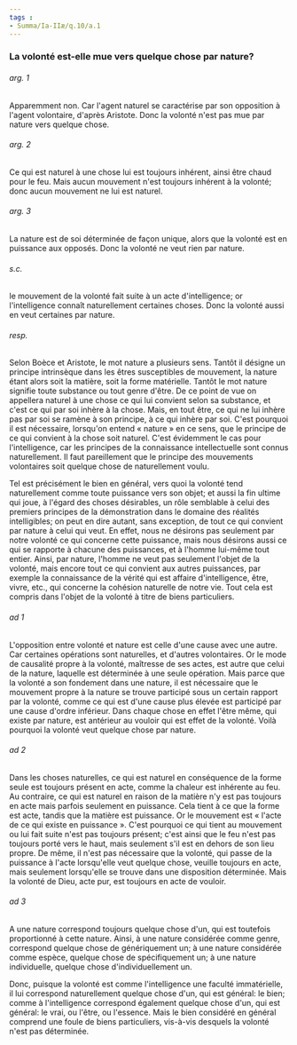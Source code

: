 ```yaml
---
tags : 
- Summa/Ia-IIæ/q.10/a.1
---
```


### La volonté est-elle mue vers quelque chose par nature?

###### arg. 1
Apparemment non. Car l'agent naturel se caractérise par son opposition à l'agent volontaire, d'après Aristote. Donc la volonté n'est pas mue par nature vers quelque chose. 

###### arg. 2
Ce qui est naturel à une chose lui est toujours inhérent, ainsi être chaud pour le feu. Mais aucun mouvement n'est toujours inhérent à la volonté; donc aucun mouvement ne lui est naturel. 

###### arg. 3
La nature est de soi déterminée de façon unique, alors que la volonté est en puissance aux opposés. Donc la volonté ne veut rien par nature. 

###### s.c.
le mouvement de la volonté fait suite à un acte d'intelligence; or l'intelligence connaît naturellement certaines choses. Donc la volonté aussi en veut certaines par nature. 

###### resp.
Selon Boèce et Aristote, le mot nature a plusieurs sens. Tantôt il désigne un principe intrinsèque dans les êtres susceptibles de mouvement, la nature étant alors soit la matière, soit la forme matérielle. Tantôt le mot nature signifie toute substance ou tout genre d'être. De ce point de vue on appellera naturel à une chose ce qui lui convient selon sa substance, et c'est ce qui par soi inhère à la chose. Mais, en tout être, ce qui ne lui inhère pas par soi se ramène à son principe, à ce qui inhère par soi. C'est pourquoi il est nécessaire, lorsqu'on entend « nature » en ce sens, que le principe de ce qui convient à la chose soit naturel. C'est évidemment le cas pour l'intelligence, car les principes de la connaissance intellectuelle sont connus naturellement. Il faut pareillement que le principe des mouvements volontaires soit quelque chose de naturellement voulu. 

Tel est précisément le bien en général, vers quoi la volonté tend naturellement comme toute puissance vers son objet; et aussi la fin ultime qui joue, à l'égard des choses désirables, un rôle semblable à celui des premiers principes de la démonstration dans le domaine des réalités intelligibles; on peut en dire autant, sans exception, de tout ce qui convient par nature à celui qui veut. En effet, nous ne désirons pas seulement par notre volonté ce qui concerne cette puissance, mais nous désirons aussi ce qui se rapporte à chacune des puissances, et à l'homme lui-même tout entier. Ainsi, par nature, l'homme ne veut pas seulement l'objet de la volonté, mais encore tout ce qui convient aux autres puissances, par exemple la connaissance de la vérité qui est affaire d'intelligence, être, vivre, etc., qui concerne la cohésion naturelle de notre vie. Tout cela est compris dans l'objet de la volonté à titre de biens particuliers. 

###### ad 1
L'opposition entre volonté et nature est celle d'une cause avec une autre. Car certaines opérations sont naturelles, et d'autres volontaires. Or le mode de causalité propre à la volonté, maîtresse de ses actes, est autre que celui de la nature, laquelle est déterminée à une seule opération. Mais parce que la volonté a son fondement dans une nature, il est nécessaire que le mouvement propre à la nature se trouve participé sous un certain rapport par la volonté, comme ce qui est d'une cause plus élevée est participé par une cause d'ordre inférieur. Dans chaque chose en effet l'être même, qui existe par nature, est antérieur au vouloir qui est effet de la volonté. Voilà pourquoi la volonté veut quelque chose par nature. 

###### ad 2
Dans les choses naturelles, ce qui est naturel en conséquence de la forme seule est toujours présent en acte, comme la chaleur est inhérente au feu. Au contraire, ce qui est naturel en raison de la matière n'y est pas toujours en acte mais parfois seulement en puissance. Cela tient à ce que la forme est acte, tandis que la matière est puissance. Or le mouvement est « l'acte de ce qui existe en puissance ». C'est pourquoi ce qui tient au mouvement ou lui fait suite n'est pas toujours présent; c'est ainsi que le feu n'est pas toujours porté vers le haut, mais seulement s'il est en dehors de son lieu propre. De même, il n'est pas nécessaire que la volonté, qui passe de la puissance à l'acte lorsqu'elle veut quelque chose, veuille toujours en acte, mais seulement lorsqu'elle se trouve dans une disposition déterminée. Mais la volonté de Dieu, acte pur, est toujours en acte de vouloir. 

###### ad 3
A une nature correspond toujours quelque chose d'un, qui est toutefois proportionné à cette nature. Ainsi, à une nature considérée comme genre, correspond quelque chose de génériquement un; à une nature considérée comme espèce, quelque chose de spécifiquement un; à une nature individuelle, quelque chose d'individuellement un. 

Donc, puisque la volonté est comme l'intelligence une faculté immatérielle, il lui correspond naturellement quelque chose d'un, qui est général: le bien; comme à l'intelligence correspond également quelque chose d'un, qui est général: le vrai, ou l'être, ou l'essence. Mais le bien considéré en général comprend une foule de biens particuliers, vis-à-vis desquels la volonté n'est pas déterminée. 


